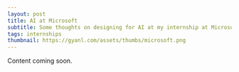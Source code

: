 ```yaml
---
layout: post
title: AI at Microsoft
subtitle: Some thoughts on designing for AI at my internship at Microsoft Hyderabad, where I worked on integrating AI assistance in an existing Microsoft app.
tags: internships
thumbnail: https://gyanl.com/assets/thumbs/microsoft.png
---
```


Content coming soon.
